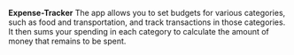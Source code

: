**Expense-Tracker**
The app allows you to set budgets for various categories, such as food and transportation, and track transactions in those categories. 
It then sums your spending in each category to calculate the amount of money that remains to be spent.
